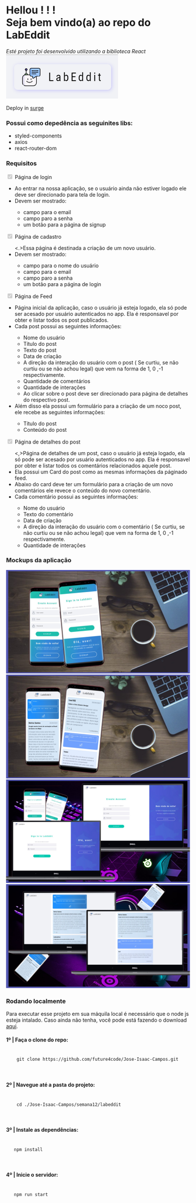 # Hellou ! ! ! <br> Seja bem vindo(a) ao repo do <strong>LabEddit</strong>

<em>Esté projeto foi desenvolvido utilizando a biblioteca React</em>
<br>
<img src="./assets/logo-labeddit.png">

Deploy in [surge](http://jose-isaac-labeddit.surge.sh/)

### Possui como depedência as seguinites libs:

<ul>
  <li>styled-components</li>
  <li>axios</li>
  <li>react-router-dom</li>
</ul>

### Requisitos

<input type="checkbox" checked disabled> Página de login

<ul>
    <li>Ao entrar na nossa aplicação, se o usuário ainda não estiver logado ele deve ser direcionado para tela de login.</li>
    <li>Devem ser mostrado:</li>
    <ul>
        <li>campo para o email</li>
        <li>campo paro a senha</li>
        <li>um botão para a página de signup</li>
    </ul>
</ul>

<input type="checkbox" checked disabled> Página de cadastro

<ul>
    <.>Essa página é destinada a criação de  um novo usuário.</li>
   <li>Devem ser mostrado:</li>
    <ul>
        <li>campo para o nome do usuário</li>
        <li>campo para o email</li>
        <li>campo paro a senha</li>
        <li>um botão para a página de login</li>
    </ul>
</ul>

<input type="checkbox" checked disabled> Página de Feed

<ul>
    <li>Página inicial da aplicação, caso o usuário já esteja logado, ela só pode ser acesado por usuário autenticados no app. Ela é responsavel por obter e listar todos os post publicados.</li>
    <li>Cada post possui as seguintes informações:</li>
    <ul>
      <li>Nome do usuário</li>
      <li>Título do post</li>
      <li>Texto do post</li>
      <li>Data de criação</li>
      <li>A direção da interação do usuário com o post ( Se curtiu, se não curtiu ou se não achou legal) que vem na forma de 1, 0 ,-1 respectivamente.</li>
      <li>Quantidade de comentários</li>
      <li>Quantidade de interações</li>
      <li>Ao clicar sobre o post deve ser direcionado para página de detalhes do respectivo post.</li>
    </ul>
    <li>Além disso ela possui um formulário para a criação de um noco post, ele recebe as seguintes informações:</li>
    <ul>
      <li>Título do post</li>
      <li>Conteúdo do post</li>
    </ul>
</ul>

<input type="checkbox" checked disabled> Página de detalhes do post

<ul>
  <,>Página de detalhes de um post, caso o usuário já esteja logado, ela só pode ser acesado por usuário autenticados no app. Ela é responsavel por obter e listar todos os comentários relacionados aquele post.</li>
  <li>Ela possui um Card do post como as mesmas informações da páginado feed.</li>
  <li>Abaixo do card deve ter um formulário para a criação de um novo comentários ele revece o conteúdo do novo comentário.</li>
  <li>Cada comentário possui as seguintes informações:</li>
    <ul>
      <li>Nome do usuário</li>
      <li>Texto do comentário</li>
      <li>Data de criação</li>
      <li>A direção da interação do usuário com o comentário ( Se curtiu, se não curtiu ou se não achou legal) que vem na forma de 1, 0 ,-1 respectivamente.</li>
      <li>Quantidade de interações</li>
    </ul>
</ul>

### Mockups da aplicação

<img src="./assets/mockup-labeddit (2).jpg">
<img src="./assets/mockup-labeddit (1).jpg">
<img src="./assets/mockup-labeddit (3).jpg">
<img src="./assets/mockup-labeddit (4).jpg">

### Rodando localmente

Para executar esse projeto em sua máquila local é necessário que o node js esteja intalado. Caso ainda não tenha, você pode está fazendo o download [aqui](https://nodejs.org/en/download/).

<h4>1º | Faça o clone do repo:</h4>

<code>
    git clone https://github.com/future4code/Jose-Isaac-Campos.git
</code>

<br>
<br>

<h4>2º | Navegue até a pasta do projeto:</h4>

<code>
    cd ./Jose-Isaac-Campos/semana12/labeddit
</code>

<br>
<br>

<h4>3º | Instale as dependências:</h4>

<code>
   npm install
</code>

<br>
<br>

<h4>4º | Inicie o servidor:</h4>

<code>
   npm run start
</code>
